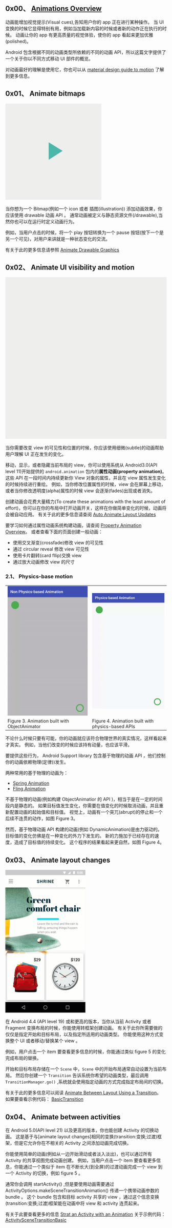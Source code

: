 ## 0x00、 [Animations Overview](https://developer.android.com/training/animation/overview)

动画能增加视觉提示(Visual cues),告知用户你的 app 正在进行某种操作。
当 UI 变换的时候它显得特别有用，例如当加载新内容的时候或者新的动作正在执行的时候。
动画让你的 app 有更高质量的视觉体验，使你的 app 看起来更加优雅(polished)。

Android 包含根据不同的动画类型所依赖的不同的动画 API，所以这篇文字提供了一个关于你以不同方式移动 UI 部件的概览。

对动画最好的理解是使用它，你也可以从 [material design guide to motion](https://material.io/guidelines/motion/material-motion.html) 了解到更多信息。

## 0x01、 Animate bitmaps
![Figure 1. An animated drawable](/Android_Dev/GUIDES/Images/2018-11-12_drawable-animation.gif)

当你想为一个 Bitmap(例如一个 icon 或者 插图(illustration)) 添加动画效果，你应该使用 drawable 动画 API 。
通常动画被定义与静态资源文件(/drawable),当然你也可以在运行时定义动画行为。

例如，当用户点击的时候，将一个 play 按钮转换为一个 pause 按钮(按下一个是另一个可见)，对用户来讲就是一种状态变化的交流。

有关于此的更多信息请参照 [Animate Drawable Graphics](https://developer.android.com/guide/topics/graphics/drawable-animation.html)

## 0x02、 Animate UI visibility and motion
![Figure 2. A subtle animation when a dialog appears and disappears makes the UI change less jarring](/Android_Dev/GUIDES/Images/2018-11-12_view-animation-dialog.gif)

当你需要改变 view 的可见性和位置的时候，你应该使用细微(subtle)的动画帮助用户理解 UI 正在发生的变化。

移动，显示，或者隐藏当前布局的 view，你可以使用系统从 Android3.0(API level 11)开始提供的 `android.animation` 包内的**属性动画(property animation)**。
这些 API 在一段时间内持续更新你 View 对象的属性，并且在 view 属性发生变化的时候持续进行重绘。
例如，当你修改位置属性的时候，view 会在屏幕上移动，或者当你修改透明度(alpha)属性的时候 view 会逐渐(fades)出现或者消失。

创建动画会花费大量精力(To create these animations with the least amount of effort)，你可以在你的布局中打开动画开关，这样在你做简单变化的时候，动画将会被自动应用。
有关于此的更多信息请查阅 [Auto Animate Layout Updates](https://developer.android.com/training/animation/layout.html)

要学习如何通过属性动画系统构建动画，请查阅 [Property Animation Overview](https://developer.android.com/guide/topics/graphics/prop-animation.html)。
或者查看下面的页面创建一般动画：
-   使用交叉渐变(crossfade)修改 view 的可见性
-   通过 circular reveal 修改 view 可见性
-   使用卡片翻转(card fllip)交换 view
-   通过放大动画修改 view 的尺寸

### 2.1、 Physics-base motion
|||
|-|-|
|![Figure 3. Animation built with ObjectAnimator](/Android_Dev/GUIDES/Images/2018-11-12_targetchange_oa.gif)|![Figure 4. Animation built with physics-based APIs](/Android_Dev/GUIDES/Images/2018-11-12_targetchange_pba.gif)| 
|Figure 3. Animation built with ObjectAnimator|Figure 4. Animation built with physics-based APIs|

不论什么时候只要有可能，你的动画就应该符合物理世界的真实情况，这样看起来才真实。
例如，当他们改变的时候应该持有动量，也应该平滑。

要提供这些行为， Android Support library 包含基于物理的动画 API ，他们控制你的动画依赖物理(定律))发生。

两种常用的基于物理的动画为：
-   [Spring Animation](https://developer.android.com/guide/topics/graphics/spring-animation.html)
-   [Fling Animation](https://developer.android.com/guide/topics/graphics/fling-animation.html)

不基于物理的动画(例如构建 ObjectAnimatior 的 API )，相当于是在一定的时间段内是静态的。
如果目标值发生变化，你需要在值变化的时候取消动画，并且重新配置动画的起始值和目标值。
视觉上，动画有一个突兀(abrupt)的停止和一个后续不连贯的动作，如图 Figure 3。

然而，基于物理动画 API 构建的动画(例如 DynamicAnimation)是由力驱动的。
目标值的变化仿佛是在一种变化的外力下发生的。
新的力施加于已经存在的速度，造成了目标值的持续变化。
这个程序的结果看起来更自然，如图 Figure 4。

## 0x03、 Animate layout changes

![Figure 5. 展示了不论是布局更改还是启动新的 activity 都可以通过动画来完成](/Android_Dev/GUIDES/Images/2018-11-13_layout-transition.gif)

在 Android 4.4 (API level 19) 或和更高的版本，当你从当前 Activity 或者 Fragment 变换布局的时候，你能使用转框架创建动画。
有关于此你所需要做的仅仅是指定开始和目标布局，以及指定所适用的动画类型。
你能使用这种方式变换整个 UI 或者移动/替换某个 view 。

例如，用户点击一个 item 要查看更多信息的时候，你能通过类似 figure 5 的变化完成布局的替换。

开始和目标布局存储在一个 `Scene` 中，`Scene` 中的开始布局通常自动设置为当前布局。
然后你创建一个 `Transition` 告诉系统你希望的动画类型，最后调用 `TransitionManager.go()` ,系统就会使用指定动画的方式完成指定布局间的切换。

有关于此的更多信息可以阅读 [Animate Between Layout Using a Transition](https://developer.android.com/training/transitions/index.html)。
如果要查看示例代码： [BasicTransition](https://github.com/googlesamples/android-BasicTransition)

## 0x04、 Animate between activities
在 Android 5.0(API level 21) 以及更高的版本，你也能创建 Activity 的切换动画。
这是基于与[animate layout changes]相同的变换(transition:变换;过渡)框架，但是它允许你在不相关的 Activity 之间添加动画完成切换。

你能使用简单的动画(例如从一边开始滑动或者淡入淡出)，也可以通过所有 Activity 的共享视图完成动画创建。
例如，当用户点击一个 item 要查看更多信息，你能通过一个类似于 item 在不断长大(到全屏)的过渡动画完成一个 view 到一个 Activity 的切换，例如 figure 5 。

通常你会调用 startActivity() ,但是要使用动画需要通过 ActivityOptions.makeSceneTransitionAnimation() 传递一个携带动画参数的 bundle 。
这个 bundle 包含和目标 activity 共享的 view ，通过这个信息变换(transition:变换;过渡)框架能在动画中将 view 和 activity 连贯起来。

有关于此要查看更多的信息 [Strat an Activity with an Animation](https://developer.android.com/training/transitions/start-activity.html)
关于示例代码：[ActivitySceneTransitionBasic](https://github.com/googlesamples/android-ActivitySceneTransitionBasic)